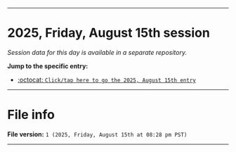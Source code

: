 
***

# 2025, Friday, August 15th session

_Session data for this day is available in a separate repository._

**Jump to the specific entry:**

- [:octocat: `Click/tap here to go the 2025, August 15th entry`](https://github.com/seanpm2001/SeansLifeArchive_Images_TinyTower_Y2025/tree/SeansLifeArchive_Images_TinyTower_Y2025_Main-dev/2025/08_August/15/)

***

# File info

**File version:** `1 (2025, Friday, August 15th at 08:28 pm PST)`

***
